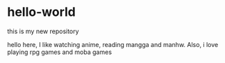 # hello-world
this is my new repository

hello here, I like watching anime, reading mangga and manhw. Also, i love playing rpg games and moba games
